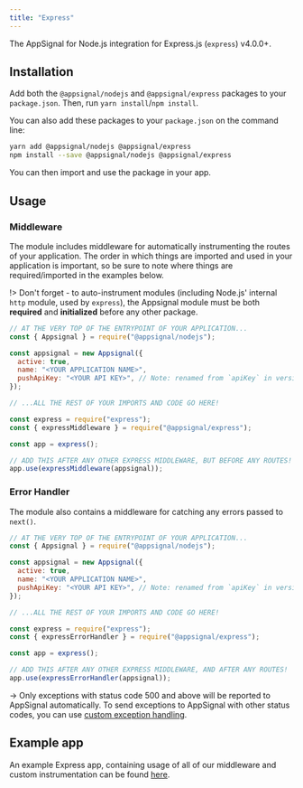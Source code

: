 ```yaml
---
title: "Express"
---
```


The AppSignal for Node.js integration for Express.js (`express`) v4.0.0+.

## Installation

Add both the `@appsignal/nodejs` and `@appsignal/express` packages to your `package.json`. Then, run `yarn install`/`npm install`.

You can also add these packages to your `package.json` on the command line:

```bash
yarn add @appsignal/nodejs @appsignal/express
npm install --save @appsignal/nodejs @appsignal/express
```

You can then import and use the package in your app.

## Usage

### Middleware

The module includes middleware for automatically instrumenting the routes of your application. The order in which things are imported and used in your application is important, so be sure to note where things are required/imported in the examples below.

!> Don't forget - to auto-instrument modules (including Node.js' internal `http` module, used by `express`), the Appsignal module must be both **required** and **initialized** before any other package.

```js
// AT THE VERY TOP OF THE ENTRYPOINT OF YOUR APPLICATION...
const { Appsignal } = require("@appsignal/nodejs");

const appsignal = new Appsignal({
  active: true,
  name: "<YOUR APPLICATION NAME>",
  pushApiKey: "<YOUR API KEY>", // Note: renamed from `apiKey` in version 2.2.5
});

// ...ALL THE REST OF YOUR IMPORTS AND CODE GO HERE!

const express = require("express");
const { expressMiddleware } = require("@appsignal/express");

const app = express();

// ADD THIS AFTER ANY OTHER EXPRESS MIDDLEWARE, BUT BEFORE ANY ROUTES!
app.use(expressMiddleware(appsignal));
```

### Error Handler

The module also contains a middleware for catching any errors passed to `next()`.

```js
// AT THE VERY TOP OF THE ENTRYPOINT OF YOUR APPLICATION...
const { Appsignal } = require("@appsignal/nodejs");

const appsignal = new Appsignal({
  active: true,
  name: "<YOUR APPLICATION NAME>",
  pushApiKey: "<YOUR API KEY>", // Note: renamed from `apiKey` in version 2.2.5
});

// ...ALL THE REST OF YOUR IMPORTS AND CODE GO HERE!

const express = require("express");
const { expressErrorHandler } = require("@appsignal/express");

const app = express();

// ADD THIS AFTER ANY OTHER EXPRESS MIDDLEWARE, AND AFTER ANY ROUTES!
app.use(expressErrorHandler(appsignal));
```
-> Only exceptions with status code 500 and above will be reported to AppSignal automatically. To send exceptions to AppSignal with other status codes, you can use [custom exception handling](/nodejs/instrumentation/exception-handling.html).
## Example app

An example Express app, containing usage of all of our middleware and custom instrumentation can be found [here](https://github.com/appsignal/appsignal-examples/tree/express).
